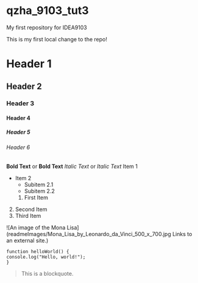 # qzha_9103_tut3
My first repository for IDEA9103

This is my first local change to the repo!

# Header 1
## Header 2
### Header 3
#### Header 4
##### Header 5
###### Header 6
**Bold Text** or __Bold Text__
*Italic Text* or _Italic Text_
 Item 1
- Item 2
  - Subitem 2.1
  - Subitem 2.2
  1. First Item
2. Second Item
3. Third Item

![An image of the Mona Lisa](readmeImages/Mona_Lisa_by_Leonardo_da_Vinci_500_x_700.jpg
Links to an external site.)

```
function helloWorld() {
console.log("Hello, world!");
}
```
> This is a blockquote.